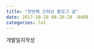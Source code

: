 ```yaml
---
title: "첫번째 깃허브 블로그 글"
date: 2017-10-20 08:26:28 -0400
categories: lol
---
```

개발일지작성


[jekyll-docs]: https://jekyllrb.com/docs/home
[jekyll-gh]:   https://github.com/jekyll/jekyll
[jekyll-talk]: https://talk.jekyllrb.com/
